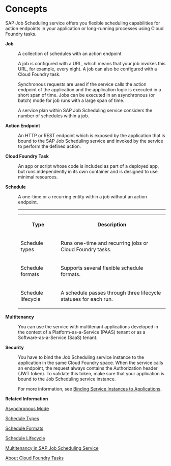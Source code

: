 <!-- loio26572ad024c54643a2424524f60669a2 -->

# Concepts

SAP Job Scheduling service offers you flexible scheduling capabilities for action endpoints in your application or long-running processes using Cloud Foundry tasks.




<dl>
<dt><b>

**Job**

</b></dt>
<dd>

A collection of schedules with an action endpoint

A job is configured with a URL, which means that your job invokes this URL, for example, every night. A job can also be configured with a Cloud Foundry task.



</dd>
<dd>

Synchronous requests are used if the service calls the action endpoint of the application and the application logic is executed in a short span of time. Jobs can be executed in an asynchronous \(or batch\) mode for job runs with a large span of time.



</dd>
<dd>

A service plan within SAP Job Scheduling service considers the number of schedules within a job.



</dd>
</dl>


<dl>
<dt><b>

**Action Endpoint**

</b></dt>
<dd>

An HTTP or REST endpoint which is exposed by the application that is bound to the SAP Job Scheduling service and invoked by the service to perform the defined action.



</dd>
</dl>


<dl>
<dt><b>

**Cloud Foundry Task**

</b></dt>
<dd>

An app or script whose code is included as part of a deployed app, but runs independently in its own container and is designed to use minimal resources.



</dd>
</dl>


<dl>
<dt><b>

**Schedule**

</b></dt>
<dd>

A one-time or a recurring entity within a job without an action endpoint.



</dd>
<dd>

****


<table>
<tr>
<th valign="top">

Type

</th>
<th valign="top">

Description

</th>
</tr>
<tr>
<td valign="top">

Schedule types

</td>
<td valign="top">

Runs one-time and recurring jobs or Cloud Foundry tasks.

</td>
</tr>
<tr>
<td valign="top">

Schedule formats

</td>
<td valign="top">

Supports several flexible schedule formats.

</td>
</tr>
<tr>
<td valign="top">

Schedule lifecycle

</td>
<td valign="top">

A schedule passes through three lifecycle statuses for each run.

</td>
</tr>
</table>



</dd>
</dl>


<dl>
<dt><b>

**Multitenancy**

</b></dt>
<dd>

You can use the service with multitenant applications developed in the context of a Platform-as-a-Service \(PAAS\) tenant or as a Software-as-a-Service \(SaaS\) tenant.



</dd>
</dl>


<dl>
<dt><b>

**Security**

</b></dt>
<dd>

You have to bind the Job Scheduling service instance to the application in the same Cloud Foundry space. When the service calls an endpoint, the request always contains the Authorization header \(JWT token\). To validate this token, make sure that your application is bound to the Job Scheduling service instance.

For more information, see [Binding Service Instances to Applications](https://help.sap.com/docs/btp/sap-business-technology-platform/binding-service-instances-to-applications?version=Cloud).



</dd>
</dl>

**Related Information**  


[Asynchronous Mode](asynchronous-mode-d9fd81c.md "The SAP Job Scheduling service executes jobs that support action endpoints in a synchronous mode or in an asynchronous (or batch) mode.")

[Schedule Types](schedule-types-9cf8c14.md#loio9cf8c14da0144c84aac628dc56b00ffd "SAP Job Scheduling service runs one-time and recurring jobs or Cloud Foundry tasks.")

[Schedule Formats](schedule-formats-54615f0.md#loio54615f087cca45c48f81ce4967c6f7f3 "The SAP Job Scheduling service supports several scheduling formats.")

[Schedule Lifecycle](schedule-lifecycle-e1805f2.md "A schedule passes through three lifecycle statuses for each run.")

[Multitenancy in SAP Job Scheduling Service](multitenancy-in-sap-job-scheduling-service-464b613.md "The SAP Job Scheduling service allows invocation of job actions in the context of Platform-as-a-Service (PaaS) or Software-as-a-Service (SaaS) tenants.")

[About Cloud Foundry Tasks](https://docs.cloudfoundry.org/devguide/using-tasks.html)

